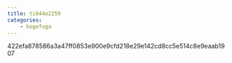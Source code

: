```yaml
---
title: ti644e2259
categories:
    - hogefuga
---
```

422efa878586a3a47ff0853e900e9cfd218e29e142cd8cc5e514c8e9eaab1907